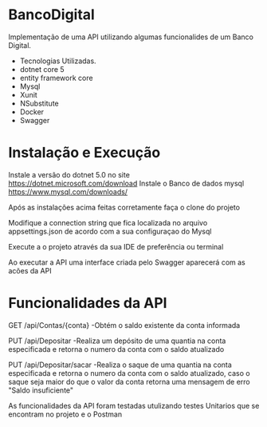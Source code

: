 # BancoDigital
Implementação de uma API utilizando algumas funcionalides de um Banco Digital.

- Tecnologias Utilizadas.
- dotnet core 5
- entity framework core
- Mysql
- Xunit
- NSubstitute
- Docker
- Swagger


# Instalação e Execução
Instale a versão do dotnet 5.0 no site https://dotnet.microsoft.com/download 
Instale o Banco de dados mysql  https://www.mysql.com/downloads/ 

Após as instalações acima feitas corretamente faça o clone do projeto

Modifique a connection string  que fica localizada no arquivo appsettings.json de acordo com a sua configuraçao do Mysql

Execute a o projeto através da sua IDE de preferência ou terminal

Ao executar a API uma interface criada pelo Swagger aparecerá com as acões da API

# Funcionalidades da API

GET /api/Contas/{conta} -Obtém o saldo existente da conta informada

PUT /api/Depositar -Realiza um depósito de uma quantia na conta especificada e retorna o numero da conta com  o saldo atualizado

PUT /api/Depositar/sacar -Realiza o saque  de uma quantia na conta especificada e retorna o numero da conta com o saldo atualizado, caso o saque seja maior do que o valor da conta retorna uma mensagem de erro "Saldo insuficiente"


As funcionalidades da API foram testadas utulizando testes Unitarios que se encontram no projeto  e o Postman 










